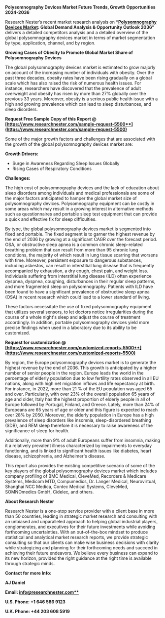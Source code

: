 ﻿**Polysomnography Devices Market Future Trends, Growth Opportunities 2024-2036**

Research Nester’s recent market research analysis on **“[Polysomnography Devices Market](https://www.researchnester.com/reports/polysomnography-devices-market/5500): Global Demand Analysis & Opportunity Outlook 2036”** delivers a detailed competitors analysis and a detailed overview of the global polysomnography devices market in terms of market segmentation by type, application, channel, and by region. 

**Growing Cases of Obesity to Promote Global Market Share of Polysomnography Devices**

The global polysomnography devices market is estimated to grow majorly on account of the increasing number of individuals with obesity. Over the past three decades, obesity rates have been rising gradually on a global scale which has also raised the risk of numerous health issues. For instance, researchers have discovered that the prevalence of adult overweight and obesity has risen by more than 27% globally over the previous 33 years. Moreover, obesity is a serious public health issue with a high and growing prevalence which can lead to sleep disturbances, and sleep disorders. 

**Request Free Sample Copy of this Report @ [https://www.researchnester.com/sample-request-5500**](https://www.researchnester.com/sample-request-5500)**

Some of the major growth factors and challenges that are associated with the growth of the global polysomnography devices market are:

**Growth Drivers:**

- Surge in Awareness Regarding Sleep Issues Globally
- Rising Cases of Respiratory Conditions

**Challenges:**

The high cost of polysomnography devices and the lack of education about sleep disorders among individuals and medical professionals are some of the major factors anticipated to hamper the global market size of polysomnography devices. Polysomnography equipment can be costly in some areas which may result in a growing interest in alternative methods such as questionnaires and portable sleep test equipment that can provide a quick and effective fix for sleep difficulties.

By type, the global polysomnography devices market is segmented into fixed and portable. The fixed segment is to garner the highest revenue by the end of 2036 by growing at a significant CAGR over the forecast period. OSA, or obstructive sleep apnea is a common chronic sleep-related breathing problem that can result from more than 95 chronic lung conditions, the majority of which result in lung tissue scarring that worsens with time. Moreover, persistent exposure to dangerous substances, including asbestos, can result in interstitial lung disease that is frequently accompanied by exhaustion, a dry cough, chest pain, and weight loss. Individuals suffering from interstitial lung disease (ILD) often experience dyspnea, dyspnea, coughing, disturbances in their regular sleep patterns, and more fragmented sleep on polysomnography. Patients with ILD have been found to have a significant prevalence of obstructive sleep apnea (OSA) in recent research which could lead to a lower standard of living.

These factors necessitate the use of fixed polysomnography equipment that utilizes several sensors, to let doctors notice irregularities during the course of a whole night's sleep and adjust the course of treatment accordingly. In addition, portable polysomnography devices yield more precise findings when used in a laboratory due to its ability to be customized.

**Request for customization @ [https://www.researchnester.com/customized-reports-5500**](https://www.researchnester.com/customized-reports-5500)**

By region, the Europe polysomnography devices market is to generate the highest revenue by the end of 2036. This growth is anticipated by a higher number of senior people in the region. Europe leads the world in the percentage of elderly population due to low fertility rates observed in all EU nations, along with high net migration inflows and life expectancy at birth. For instance, in 2022, more than 21 % of the EU population was aged 65 and over. Particularly, with over 23% of the overall population 65 years of age and older, Italy has the highest proportion of elderly people in all of Europe followed by Portugal, Finland, and Greece. Lately, more than 24% of Europeans are 65 years of age or older and this figure is expected to reach over 28% by 2050. Moreover, the elderly population in Europe has a high prevalence of sleep disorders like insomnia, sleep-disordered breathing (SDB), and REM sleep therefore it is necessary to raise awareness of the significance of sleep for health.

Additionally, more than 9% of adult Europeans suffer from insomnia, making it a relatively prevalent illness characterized by impairments to everyday functioning, and is linked to significant health issues like diabetes, heart disease, schizophrenia, and Alzheimer's disease. 

This report also provides the existing competitive scenario of some of the key players of the global polysomnography devices market which includes company profiling of BMC Medical, CleveMed, Recorders & Medicare Systems, Medicom MTD, Compumedics, Dr. Langer Medical, Neurovirtual, Shanghai NCC Medica, Contec Medical Systems, CleveMed, SOMNOmedics GmbH, Cidelec, and others.      

**About Research Nester**

Research Nester is a one-stop service provider with a client base in more than 50 countries, leading in strategic market research and consulting with an unbiased and unparalleled approach to helping global industrial players, conglomerates, and executives for their future investments while avoiding forthcoming uncertainties. With an out-of-the-box mindset to produce statistical and analytical market research reports, we provide strategic consulting so that our clients can make wise business decisions with clarity while strategizing and planning for their forthcoming needs and succeed in achieving their future endeavors. We believe every business can expand to its new horizon, provided the right guidance at the right time is available through strategic minds.

**Contact for more Info:**

**AJ Daniel**

**Email: [info@researchnester.com**](mailto:info@researchnester.com)**

**U.S. Phone: +1 646 586 9123** 

**U.K. Phone: +44 203 608 5919**
